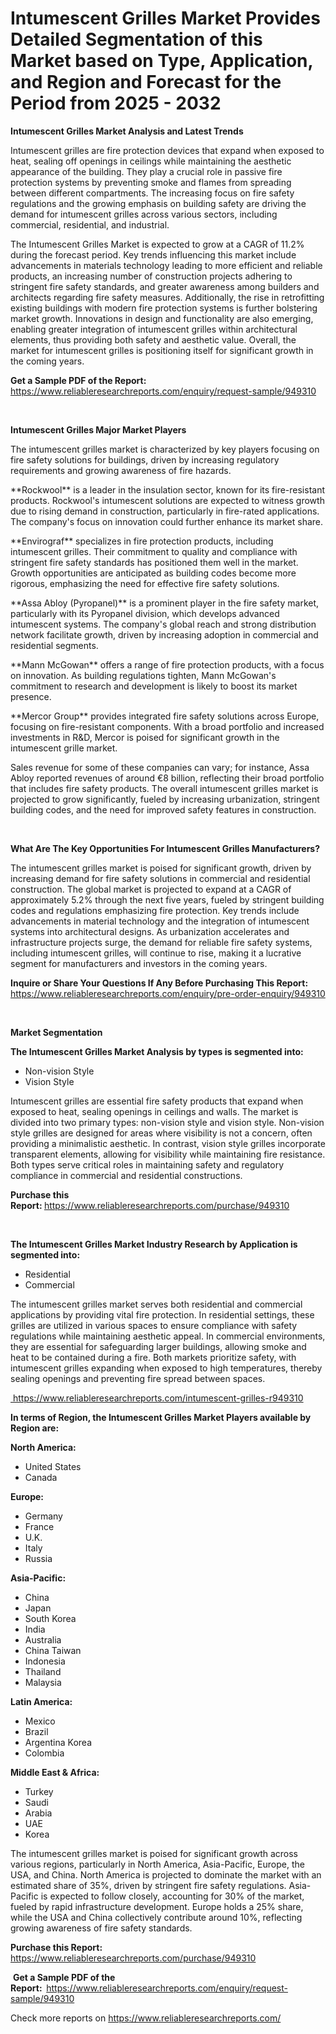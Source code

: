 <p><h1>Intumescent Grilles Market Provides Detailed Segmentation of this Market based on Type, Application, and Region and Forecast for the Period from 2025 - 2032</h1></p><p><strong>Intumescent Grilles Market Analysis and Latest Trends</strong></p>
<p><p>Intumescent grilles are fire protection devices that expand when exposed to heat, sealing off openings in ceilings while maintaining the aesthetic appearance of the building. They play a crucial role in passive fire protection systems by preventing smoke and flames from spreading between different compartments. The increasing focus on fire safety regulations and the growing emphasis on building safety are driving the demand for intumescent grilles across various sectors, including commercial, residential, and industrial.</p><p>The Intumescent Grilles Market is expected to grow at a CAGR of 11.2% during the forecast period. Key trends influencing this market include advancements in materials technology leading to more efficient and reliable products, an increasing number of construction projects adhering to stringent fire safety standards, and greater awareness among builders and architects regarding fire safety measures. Additionally, the rise in retrofitting existing buildings with modern fire protection systems is further bolstering market growth. Innovations in design and functionality are also emerging, enabling greater integration of intumescent grilles within architectural elements, thus providing both safety and aesthetic value. Overall, the market for intumescent grilles is positioning itself for significant growth in the coming years.</p></p>
<p><strong>Get a Sample PDF of the Report:&nbsp;</strong> <a href="https://www.reliableresearchreports.com/enquiry/request-sample/949310?utm_campaign=3105&utm_medium=2&utm_source=Github&utm_content=ia&utm_term=10042025&utm_id=intumescent-grilles">https://www.reliableresearchreports.com/enquiry/request-sample/949310</a></p>
<p>&nbsp;</p>
<p><strong>Intumescent Grilles Major Market Players</strong></p>
<p><p>The intumescent grilles market is characterized by key players focusing on fire safety solutions for buildings, driven by increasing regulatory requirements and growing awareness of fire hazards.</p><p>**Rockwool** is a leader in the insulation sector, known for its fire-resistant products. Rockwool's intumescent solutions are expected to witness growth due to rising demand in construction, particularly in fire-rated applications. The company's focus on innovation could further enhance its market share.</p><p>**Envirograf** specializes in fire protection products, including intumescent grilles. Their commitment to quality and compliance with stringent fire safety standards has positioned them well in the market. Growth opportunities are anticipated as building codes become more rigorous, emphasizing the need for effective fire safety solutions.</p><p>**Assa Abloy (Pyropanel)** is a prominent player in the fire safety market, particularly with its Pyropanel division, which develops advanced intumescent systems. The company's global reach and strong distribution network facilitate growth, driven by increasing adoption in commercial and residential segments.</p><p>**Mann McGowan** offers a range of fire protection products, with a focus on innovation. As building regulations tighten, Mann McGowan's commitment to research and development is likely to boost its market presence.</p><p>**Mercor Group** provides integrated fire safety solutions across Europe, focusing on fire-resistant components. With a broad portfolio and increased investments in R&D, Mercor is poised for significant growth in the intumescent grille market.</p><p>Sales revenue for some of these companies can vary; for instance, Assa Abloy reported revenues of around €8 billion, reflecting their broad portfolio that includes fire safety products. The overall intumescent grilles market is projected to grow significantly, fueled by increasing urbanization, stringent building codes, and the need for improved safety features in construction.</p></p>
<p>&nbsp;</p>
<p><strong>What Are The Key Opportunities For Intumescent Grilles Manufacturers?</strong></p>
<p><p>The intumescent grilles market is poised for significant growth, driven by increasing demand for fire safety solutions in commercial and residential construction. The global market is projected to expand at a CAGR of approximately 5.2% through the next five years, fueled by stringent building codes and regulations emphasizing fire protection. Key trends include advancements in material technology and the integration of intumescent systems into architectural designs. As urbanization accelerates and infrastructure projects surge, the demand for reliable fire safety systems, including intumescent grilles, will continue to rise, making it a lucrative segment for manufacturers and investors in the coming years.</p></p>
<p><strong>Inquire or Share Your Questions If Any Before Purchasing This Report:</strong> <a href="https://www.reliableresearchreports.com/enquiry/pre-order-enquiry/949310?utm_campaign=3105&utm_medium=2&utm_source=Github&utm_content=ia&utm_term=10042025&utm_id=intumescent-grilles">https://www.reliableresearchreports.com/enquiry/pre-order-enquiry/949310</a></p>
<p>&nbsp;</p>
<p><strong>Market Segmentation</strong></p>
<p><strong>The Intumescent Grilles Market Analysis by types is segmented into:</strong></p>
<p><ul><li>Non-vision Style</li><li>Vision Style</li></ul></p>
<p><p>Intumescent grilles are essential fire safety products that expand when exposed to heat, sealing openings in ceilings and walls. The market is divided into two primary types: non-vision style and vision style. Non-vision style grilles are designed for areas where visibility is not a concern, often providing a minimalistic aesthetic. In contrast, vision style grilles incorporate transparent elements, allowing for visibility while maintaining fire resistance. Both types serve critical roles in maintaining safety and regulatory compliance in commercial and residential constructions.</p></p>
<p><strong>Purchase this Report:&nbsp;</strong><a href="https://www.reliableresearchreports.com/purchase/949310?utm_campaign=3105&utm_medium=2&utm_source=Github&utm_content=ia&utm_term=10042025&utm_id=intumescent-grilles">https://www.reliableresearchreports.com/purchase/949310</a></p>
<p>&nbsp;</p>
<p><strong>The Intumescent Grilles Market Industry Research by Application is segmented into:</strong></p>
<p><ul><li>Residential</li><li>Commercial</li></ul></p>
<p><p>The intumescent grilles market serves both residential and commercial applications by providing vital fire protection. In residential settings, these grilles are utilized in various spaces to ensure compliance with safety regulations while maintaining aesthetic appeal. In commercial environments, they are essential for safeguarding larger buildings, allowing smoke and heat to be contained during a fire. Both markets prioritize safety, with intumescent grilles expanding when exposed to high temperatures, thereby sealing openings and preventing fire spread between spaces.</p></p>
<p><a href="https://www.reliableresearchreports.com/intumescent-grilles-r949310?utm_campaign=3105&utm_medium=2&utm_source=Github&utm_content=ia&utm_term=10042025&utm_id=intumescent-grilles">&nbsp;https://www.reliableresearchreports.com/intumescent-grilles-r949310</a></p>
<p><strong>In terms of Region, the Intumescent Grilles Market Players available by Region are:</strong></p>
<p>
    <p> <strong> North America: </strong>
        <ul>
            <li>United States</li>
            <li>Canada</li>
        </ul>
        </p> 
    <p> <strong> Europe: </strong>
        <ul>
            <li>Germany</li>
            <li>France</li>
            <li>U.K.</li>
            <li>Italy</li>
            <li>Russia</li>
        </ul>
        </p> 
    <p> <strong> Asia-Pacific: </strong>
        <ul>
            <li>China</li>
            <li>Japan</li>
            <li>South Korea</li>
            <li>India</li>
            <li>Australia</li>
            <li>China Taiwan</li>
            <li>Indonesia</li>
            <li>Thailand</li>
            <li>Malaysia</li>
        </ul>
        </p> 
    <p> <strong> Latin America: </strong>
        <ul>
            <li>Mexico</li>
            <li>Brazil</li>
            <li>Argentina Korea</li>
            <li>Colombia</li>
        </ul>
        </p> 
    <p> <strong> Middle East & Africa: </strong>
        <ul>
            <li>Turkey</li>
            <li>Saudi</li>
            <li>Arabia</li>
            <li>UAE</li>
            <li>Korea</li>
        </ul>
    </p>
    </p>
<p><p>The intumescent grilles market is poised for significant growth across various regions, particularly in North America, Asia-Pacific, Europe, the USA, and China. North America is projected to dominate the market with an estimated share of 35%, driven by stringent fire safety regulations. Asia-Pacific is expected to follow closely, accounting for 30% of the market, fueled by rapid infrastructure development. Europe holds a 25% share, while the USA and China collectively contribute around 10%, reflecting growing awareness of fire safety standards.</p></p>
<p><strong>Purchase this Report: </strong><a href="https://www.reliableresearchreports.com/purchase/949310?utm_campaign=3105&utm_medium=2&utm_source=Github&utm_content=ia&utm_term=10042025&utm_id=intumescent-grilles">https://www.reliableresearchreports.com/purchase/949310</a></p>
<p>&nbsp;<strong>Get a Sample PDF of the Report:&nbsp;&nbsp;</strong><a href="https://www.reliableresearchreports.com/enquiry/request-sample/949310?utm_campaign=3105&utm_medium=2&utm_source=Github&utm_content=ia&utm_term=10042025&utm_id=intumescent-grilles">https://www.reliableresearchreports.com/enquiry/request-sample/949310</a></p>
<p><strong></strong></p>
<p>Check more reports on <a href="https://www.reliableresearchreports.com/?utm_campaign=3105&utm_medium=2&utm_source=Github&utm_content=ia&utm_term=10042025&utm_id=intumescent-grilles">https://www.reliableresearchreports.com/</a></p>